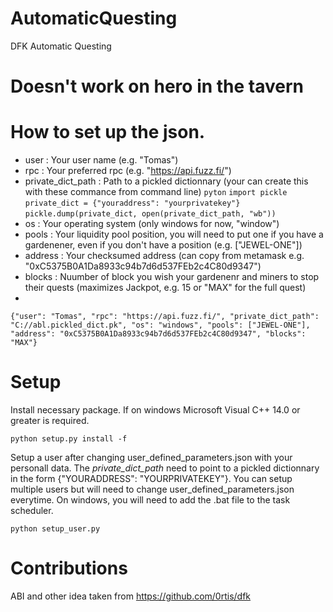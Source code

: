 # AutomaticQuesting
DFK Automatic Questing 

# Doesn't work on hero in the tavern

# How to set up the json.
- user : Your user name (e.g. "Tomas")
- rpc : Your preferred rpc (e.g. "https://api.fuzz.fi/")
- private_dict_path : Path to a pickled dictionnary (your can create this with these commance from command line)
```pyton```
```import pickle```
```private_dict = {"youraddress": "yourprivatekey"}```
```pickle.dump(private_dict, open(private_dict_path, "wb"))```
- os : Your operating system (only windows for now, "window")
- pools : Your liquidity pool position, you will need to put one if you have a gardenener, even if you don't have a position (e.g. ["JEWEL-ONE"])
- address : Your checksumed address (can copy from metamask e.g. "0xC5375B0A1Da8933c94b7d6d537FEb2c4C80d9347")
- blocks : Nuumber of block you wish your gardenenr and miners to stop their quests (maximizes Jackpot, e.g. 15 or "MAX" for the full quest)
- 
```{"user": "Tomas", "rpc": "https://api.fuzz.fi/", "private_dict_path": "C://abl.pickled_dict.pk", "os": "windows", "pools": ["JEWEL-ONE"], "address": "0xC5375B0A1Da8933c94b7d6d537FEb2c4C80d9347", "blocks": "MAX"}```

# Setup
Install necessary package. If on windows Microsoft Visual C++ 14.0 or greater is required.

```python setup.py install -f```

Setup a user after changing user_defined_parameters.json with your personall data. The *private_dict_path* need to point to a pickled dictionnary in the form {"YOURADDRESS": "YOURPRIVATEKEY"}. You can setup multiple users but will need to change user_defined_parameters.json everytime. On windows, you will need to add the .bat file to the task scheduler.

```python setup_user.py```

# Contributions
ABI and other idea taken from https://github.com/0rtis/dfk
